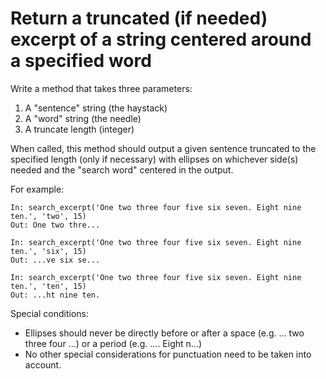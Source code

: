 # Return a truncated (if needed) excerpt of a string centered around a specified word

Write a method that takes three parameters:

  1. A "sentence" string (the haystack)
  2. A "word" string (the needle)
  3. A truncate length (integer)

When called, this method should output a given sentence truncated to the specified length (only if necessary) with ellipses on whichever side(s) needed and the "search word" centered in the output.

For example:

    In: search_excerpt('One two three four five six seven. Eight nine ten.', 'two', 15)
    Out: One two thre...
    
    In: search_excerpt('One two three four five six seven. Eight nine ten.', 'six', 15)
    Out: ...ve six se...
    
    In: search_excerpt('One two three four five six seven. Eight nine ten.', 'ten', 15)
    Out: ...ht nine ten.


Special conditions:

  * Ellipses should never be directly before or after a space (e.g. ... two three four ...) or a period (e.g. .... Eight n...)
  * No other special considerations for punctuation need to be taken into account.
